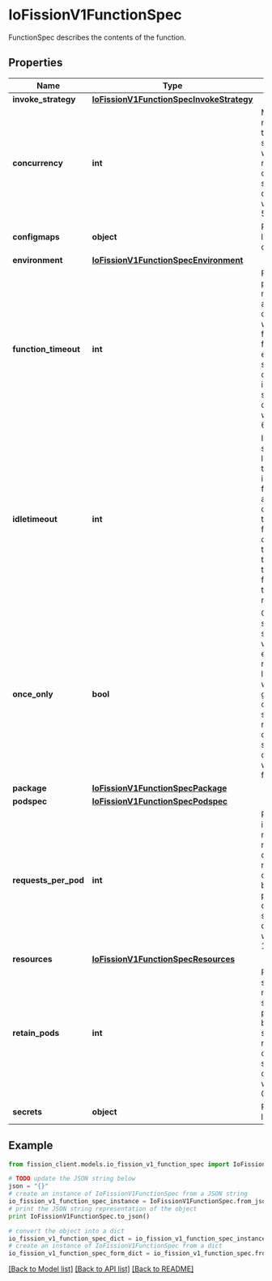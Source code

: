# IoFissionV1FunctionSpec

FunctionSpec describes the contents of the function.

## Properties

Name | Type | Description | Notes
------------ | ------------- | ------------- | -------------
**invoke_strategy** | [**IoFissionV1FunctionSpecInvokeStrategy**](IoFissionV1FunctionSpecInvokeStrategy.md) |  | 
**concurrency** | **int** | Maximum number of pods to be specialized which will serve requests This is optional. If not specified default value will be taken as 500 | [optional] 
**configmaps** | **object** | Reference to a list of configmaps. | [optional] 
**environment** | [**IoFissionV1FunctionSpecEnvironment**](IoFissionV1FunctionSpecEnvironment.md) |  | 
**function_timeout** | **int** | FunctionTimeout provides a maximum amount of duration within which a request for a particular function execution should be complete. This is optional. If not specified default value will be taken as 60s | [optional] 
**idletimeout** | **int** | IdleTimeout specifies the length of time that a function is idle before the function pod(s) are eligible for deletion. If no traffic to the function is detected within the idle timeout, the executor will then recycle the function pod(s) to release resources. | [optional] 
**once_only** | **bool** | OnceOnly specifies if specialized pod will serve exactly one request in its lifetime and would be garbage collected after serving that one request This is optional. If not specified default value will be taken as false | [optional] 
**package** | [**IoFissionV1FunctionSpecPackage**](IoFissionV1FunctionSpecPackage.md) |  | 
**podspec** | [**IoFissionV1FunctionSpecPodspec**](IoFissionV1FunctionSpecPodspec.md) |  | [optional] 
**requests_per_pod** | **int** | RequestsPerPod indicates the maximum number of concurrent requests that can be served by a specialized pod This is optional. If not specified default value will be taken as 1 | [optional] 
**resources** | [**IoFissionV1FunctionSpecResources**](IoFissionV1FunctionSpecResources.md) |  | [optional] 
**retain_pods** | **int** | RetainPods specifies the number of specialized pods that should be retained after serving requests This is optional. If not specified default value will be taken as 0 | [optional] 
**secrets** | **object** | Reference to a list of secrets. | [optional] 

## Example

```python
from fission_client.models.io_fission_v1_function_spec import IoFissionV1FunctionSpec

# TODO update the JSON string below
json = "{}"
# create an instance of IoFissionV1FunctionSpec from a JSON string
io_fission_v1_function_spec_instance = IoFissionV1FunctionSpec.from_json(json)
# print the JSON string representation of the object
print IoFissionV1FunctionSpec.to_json()

# convert the object into a dict
io_fission_v1_function_spec_dict = io_fission_v1_function_spec_instance.to_dict()
# create an instance of IoFissionV1FunctionSpec from a dict
io_fission_v1_function_spec_form_dict = io_fission_v1_function_spec.from_dict(io_fission_v1_function_spec_dict)
```
[[Back to Model list]](../README.md#documentation-for-models) [[Back to API list]](../README.md#documentation-for-api-endpoints) [[Back to README]](../README.md)


